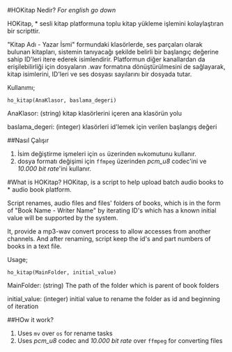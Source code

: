 #HOKitap Nedir?
*For english go down*

HOKitap, * sesli kitap platformuna toplu kitap yükleme işlemini kolaylaştıran bir scripttir.

"Kitap Adı - Yazar İsmi" formundaki klasörlerde, ses parçaları olarak bulunan kitapları, sistemin tanıyacağı şekilde belirli bir başlangıç değerine sahip ID'leri itere ederek isimlendirir. Platformun diğer kanallardan da erişilebilirliği için dosyaların .wav formatına dönüştürülmesini de sağlayarak, kitap isimlerini, ID'leri ve ses dosyası sayılarını bir dosyada tutar.

Kullanımı;

```
ho_kitap(AnaKlasor, baslama_degeri)
```

AnaKlasor: (string) kitap klasörlerini içeren ana klasörün yolu

baslama_degeri: (integer) klasörleri id'lemek için verilen başlangış değeri

##Nasıl Çalışır
1. İsim değiştirme işmeleri için ```os``` üzerinden ```mv```komutunu kullanır.
1. dosya formatı değişimi için ```ffmpeg``` üzerinden *pcm_u8* codec'ini ve _10.000 bit rate_'ini kullanır.


#What is HOKitap?
HOKitap, is a script to help upload batch audio books to * audio book platform.

Script renames, audio files and files' folders of books, which is in the form of "Book Name - Writer Name" by iterating ID's which has a known initial value will be supported by the system.

It, provide a mp3-wav convert process to allow accesses from another channels. And after renaming, script keep the id's and part numbers of books in a text file.

Usage;

```
ho_kitap(MainFolder, initial_value)
```

MainFolder: (string) The path of the folder which is parent of book folders

initial_value: (integer) initial value to rename the folder as id and beginning of iteration

##HOw it work?
1. Uses ```mv``` over ```os``` for rename tasks
1. Uses *pcm_u8* codec and _10.000 bit rate_ over ```ffmpeg``` for converting files